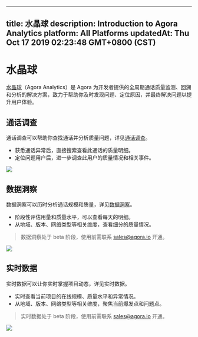 
---
title: 水晶球
description: Introduction to Agora Analytics
platform: All Platforms
updatedAt: Thu Oct 17 2019 02:23:48 GMT+0800 (CST)
---
# 水晶球
[水晶球](https://dashboard.agora.io/analytics/call/search)（Agora Analytics）是 Agora 为开发者提供的全周期通话质量监测、回溯和分析的解决方案，致力于帮助你及时发现问题、定位原因，并最终解决问题以提升用户体验。

## 通话调查

通话调查可以帮助你查找通话并分析质量问题，详见[通话调查](../../cn/Agora%20Platform/aa_call_search.md)。

- 获悉通话异常后，直接搜索查看此通话的质量明细。
- 定位问题用户后，进一步调查此用户的质量情况和相关事件。

![](https://web-cdn.agora.io/docs-files/1570614244033)

## 数据洞察

数据洞察可以历时分析通话规模和质量，详见[数据洞察](../../cn/Agora%20Platform/aa_data_insight.md)。

- 阶段性评估用量和质量水平，可以查看每天的明细。
- 从地域、版本、网络类型等相关维度，查看细分的质量情况。

> 数据洞察处于 beta 阶段，使用前需联系 sales@agora.io 开通。

![](https://web-cdn.agora.io/docs-files/1570614259951)

## 实时数据

实时数据可以让你实时掌握项目动态，详见实时数据。

- 实时查看当前项目的在线规模、质量水平和异常情况。
- 从地域、版本、网络类型等相关维度，聚焦当前爆发点和问题点。

> 实时数据处于 beta 阶段，使用前需联系 sales@agora.io 开通。

![](https://web-cdn.agora.io/docs-files/1571122964978)
